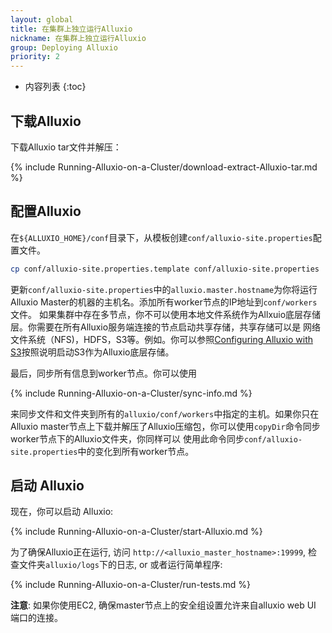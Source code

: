 ```yaml
---
layout: global
title: 在集群上独立运行Alluxio
nickname: 在集群上独立运行Alluxio
group: Deploying Alluxio
priority: 2
---
```


* 内容列表
{:toc}

## 下载Alluxio

下载Alluxio tar文件并解压：

{% include Running-Alluxio-on-a-Cluster/download-extract-Alluxio-tar.md %}

## 配置Alluxio

在`${ALLUXIO_HOME}/conf`目录下，从模板创建`conf/alluxio-site.properties`配置文件。

```bash
cp conf/alluxio-site.properties.template conf/alluxio-site.properties
```

更新`conf/alluxio-site.properties`中的`alluxio.master.hostname`为你将运行Alluxio Master的机器的主机名。添加所有worker节点的IP地址到`conf/workers`文件。
如果集群中存在多节点，你不可以使用本地文件系统作为Allxuio底层存储层。你需要在所有Alluxio服务端连接的节点启动共享存储，共享存储可以是
网络文件系统（NFS)，HDFS，S3等。例如。你可以参照[Configuring Alluxio with S3](Configuring-Alluxio-with-S3.html)按照说明启动S3作为Alluxio底层存储。

最后，同步所有信息到worker节点。你可以使用

{% include Running-Alluxio-on-a-Cluster/sync-info.md %}

来同步文件和文件夹到所有的`alluxio/conf/workers`中指定的主机。如果你只在Alluxio master节点上下载并解压了Alluxio压缩包，你可以使用`copyDir`命令同步worker节点下的Alluxio文件夹，你同样可以
使用此命令同步`conf/alluxio-site.properties`中的变化到所有worker节点。

## 启动 Alluxio

现在，你可以启动 Alluxio:

{% include Running-Alluxio-on-a-Cluster/start-Alluxio.md %}

为了确保Alluxio正在运行, 访问 `http://<alluxio_master_hostname>:19999`, 检查文件夹`alluxio/logs`下的日志, or 或者运行简单程序:

{% include Running-Alluxio-on-a-Cluster/run-tests.md %}

**注意**: 如果你使用EC2, 确保master节点上的安全组设置允许来自alluxio web UI 端口的连接。
